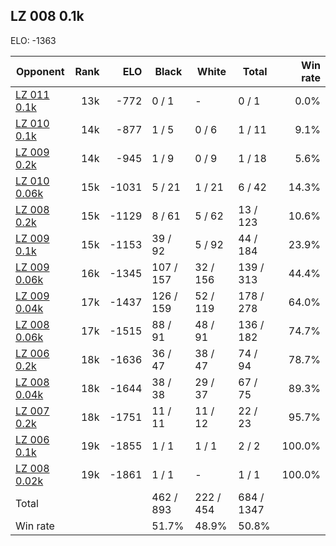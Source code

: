 ## LZ 008 0.1k ##

ELO: -1363

Opponent | Rank | ELO | Black | White | Total | Win rate
---------|-----:|----:|-------|-------|-------|-------:
[LZ 011 0.1k](LZ%20011%200.1k.md) | 13k | -772 | 0 / 1 | - | 0 / 1 | 0.0%
[LZ 010 0.1k](LZ%20010%200.1k.md) | 14k | -877 | 1 / 5 | 0 / 6 | 1 / 11 | 9.1%
[LZ 009 0.2k](LZ%20009%200.2k.md) | 14k | -945 | 1 / 9 | 0 / 9 | 1 / 18 | 5.6%
[LZ 010 0.06k](LZ%20010%200.06k.md) | 15k | -1031 | 5 / 21 | 1 / 21 | 6 / 42 | 14.3%
[LZ 008 0.2k](LZ%20008%200.2k.md) | 15k | -1129 | 8 / 61 | 5 / 62 | 13 / 123 | 10.6%
[LZ 009 0.1k](LZ%20009%200.1k.md) | 15k | -1153 | 39 / 92 | 5 / 92 | 44 / 184 | 23.9%
[LZ 009 0.06k](LZ%20009%200.06k.md) | 16k | -1345 | 107 / 157 | 32 / 156 | 139 / 313 | 44.4%
[LZ 009 0.04k](LZ%20009%200.04k.md) | 17k | -1437 | 126 / 159 | 52 / 119 | 178 / 278 | 64.0%
[LZ 008 0.06k](LZ%20008%200.06k.md) | 17k | -1515 | 88 / 91 | 48 / 91 | 136 / 182 | 74.7%
[LZ 006 0.2k](LZ%20006%200.2k.md) | 18k | -1636 | 36 / 47 | 38 / 47 | 74 / 94 | 78.7%
[LZ 008 0.04k](LZ%20008%200.04k.md) | 18k | -1644 | 38 / 38 | 29 / 37 | 67 / 75 | 89.3%
[LZ 007 0.2k](LZ%20007%200.2k.md) | 18k | -1751 | 11 / 11 | 11 / 12 | 22 / 23 | 95.7%
[LZ 006 0.1k](LZ%20006%200.1k.md) | 19k | -1855 | 1 / 1 | 1 / 1 | 2 / 2 | 100.0%
[LZ 008 0.02k](LZ%20008%200.02k.md) | 19k | -1861 | 1 / 1 | - | 1 / 1 | 100.0%
Total | | | 462 / 893 | 222 / 454 | 684 / 1347 | 
Win rate| | | 51.7% | 48.9% | 50.8% | 
